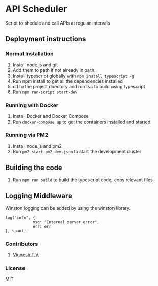 # API Scheduler

Script to shedule and call APIs at regular intervals

## Deployment instructions

### Normal Installation

1. Install node.js and git
2. Add them to path if not already in path.
3. Install typescript globally with `npm install typescript -g`
4. Run npm install to get all the dependencies installed
5. cd to the project directory and run tsc to build using typescript
6. Run `npm run-script start-dev`

### Running with Docker

1. Install Docker and Docker Compose
2. Run `docker-compose up` to get the containers installed and started.

### Running via PM2

1. Install node.js and pm2
2. Run `pm2 start pm2-dev.json` to start the development cluster

## Building the code

1. Run `npm run build` to build the typescript code, copy relevant files

## Logging Middleware

Winston logging can be added by using the winston library.
```
log("info", {
            msg: "Internal server error",
            err: err
}, span);
```

### Contributors

1. <a href="https://github.com/tvvignesh">Vignesh T.V.</a>

### License

MIT